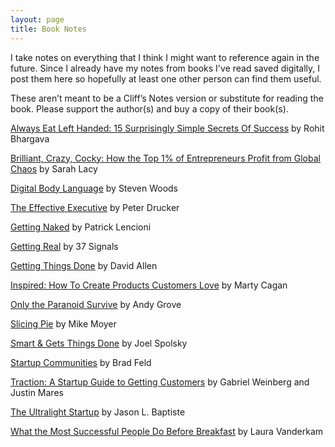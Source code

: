 ```yaml
---
layout: page
title: Book Notes
---
```


I take notes on everything that I think I might want to reference again in the future. Since I already have my notes from books I've read saved digitally, I post them here so hopefully at least one other person can find them useful.

These aren’t meant to be a Cliff’s Notes version or substitute for reading the book. Please support the author(s) and buy a copy of their book(s).

[Always Eat Left Handed: 15 Surprisingly Simple Secrets Of Success](/always-eat-left-handed/) by Rohit Bhargava

[Brilliant, Crazy, Cocky: How the Top 1% of Entrepreneurs Profit from Global Chaos](/brilliant-crazy-cocky) by Sarah Lacy

[Digital Body Language](/digital-body-language/) by Steven Woods

[The Effective Executive](/effective-executive/) by Peter Drucker

[Getting Naked](/getting-naked/) by Patrick Lencioni

[Getting Real](/getting-real) by 37 Signals

[Getting Things Done](/getting-things-done/) by David Allen

[Inspired: How To Create Products Customers Love](/inspired/) by Marty Cagan

[Only the Paranoid Survive](/only-the-paranoid-survive/) by Andy Grove

[Slicing Pie](/slicing-pie/) by Mike Moyer

[Smart & Gets Things Done](/smart-and-gets-things-done/) by Joel Spolsky

[Startup Communities](/startup-communities/) by Brad Feld

[Traction: A Startup Guide to Getting Customers](/traction/) by Gabriel Weinberg and Justin Mares

[The Ultralight Startup](/ultralight-startup/) by Jason L. Baptiste

[What the Most Successful People Do Before Breakfast](/success-before-breakfast/) by Laura Vanderkam
